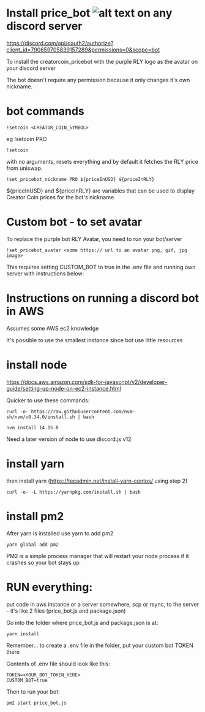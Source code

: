 # Install price_bot ![alt text](https://images-cc.rally.io/images/rly_token/rly-t-pupple.png) on any discord server

https://discord.com/api/oauth2/authorize?client_id=790659705839157289&permissions=0&scope=bot

To install the creatorcoin_pricebot with the purple RLY logo as the avatar on your discord server

The bot doesn't require any permission because it only changes it's own nickname.

# bot commands

```!setcoin <CREATOR_COIN_SYMBOL>```

eg !setcoin PRO

```!setcoin```

with no arguments, resets everything and by default it fetches the RLY price from uniswap.

```!set_pricebot_nickname PRO ${priceInUSD} ${priceInRLY}```

${priceInUSD} and ${priceInRLY} are variables that can be used to display Creator Coin prices for the bot's nickname.

# Custom bot - to set avatar

To replace the purple bot RLY Avatar, you need to run your bot/server

```!set_pricebot_avatar <some https:// url to an avatar png, gif, jpg image>```

This requires setting CUSTOM_BOT to true in the .env file and running own server with instructions below:

# Instructions on running a discord bot in AWS 

Assumes some AWS ec2 knowledge

It's possible to use the smallest instance since bot use little resources

# install node

https://docs.aws.amazon.com/sdk-for-javascript/v2/developer-guide/setting-up-node-on-ec2-instance.html

Quicker to use these commands:

```curl -o- https://raw.githubusercontent.com/nvm-sh/nvm/v0.34.0/install.sh | bash```

```nvm install 14.15.0```

Need a later version of node to use discord.js v12

# install yarn

then install yarn (https://tecadmin.net/install-yarn-centos/ using step 2)

```curl -o- -L https://yarnpkg.com/install.sh | bash```

# install pm2 

After yarn is installed use yarn to add pm2

```yarn global add pm2```

PM2 is a simple process manager that will restart your node process if it crashes so your bot stays up

# RUN everything:

put code in aws instance or a server somewhere, scp or rsync, to the server - it's like 2 files (price_bot.js and package.json)

Go into the folder where price_bot.js and package.json is at:

```yarn install```

Remember... to create a .env file in the folder, put your custom bot TOKEN there

Contents of .env file should look like this:
```
TOKEN=<YOUR_BOT_TOKEN_HERE>
CUSTOM_BOT=true
```
Then to run your bot: 

```pm2 start price_bot.js``` 
